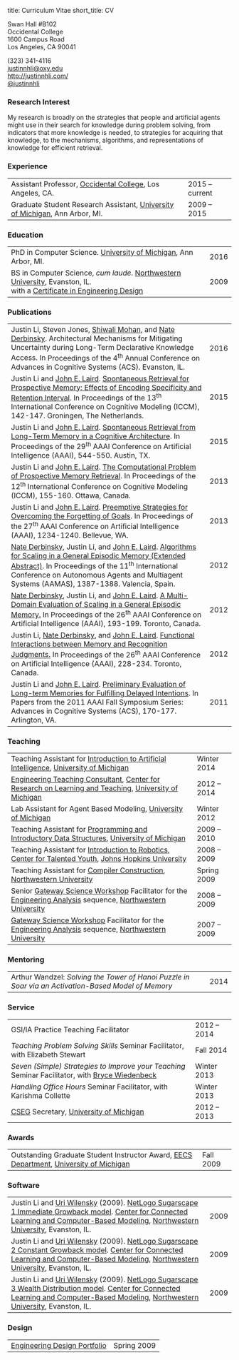 title: Curriculum Vitae
short_title: CV

<div id="cv-contact" class="visible-print">
	<p id="cv-contact-right">
		Swan Hall #B102<br>
		Occidental College<br>
		1600 Campus Road<br>
		Los Angeles, CA 90041
	</p>
	<p id="cv-contact-left">
		(323) 341-4116<br>
		<a href="mailto:justinnhli@oxy.edu">justinnhli@oxy.edu</a><br>
		<a href="http://justinnhli.com/">http://justinnhli.com/</a><br>
		<a href="https://twitter.com/justinnhli">@justinnhli</a>
	</p>
</div>

### Research Interest ###

<p class="cv-paragraph">
	My research is broadly on the strategies that people and artificial agents might use in their search for knowledge during problem solving, from indicators that more knowledge is needed, to strategies for acquiring that knowledge, to the mechanisms, algorithms, and representations of knowledge for efficient retrieval.
</p>

### Experience ###

<table class="cv-table">
	<tr>
		<td>Assistant Professor, <a href="http://oxy.edu/">Occidental College</a>, Los Angeles, CA.</td>
		<td>2015 &ndash; current</td>
	</tr>
	<tr>
		<td>Graduate Student Research Assistant, <a href="http://umich.edu/">University of Michigan</a>, Ann Arbor, MI.</td>
		<td>2009 &ndash; 2015</td>
	</tr>
</table>

### Education ###

<table class="cv-table">
	<tr>
		<td>
			PhD in Computer Science. <a href="http://umich.edu/">University of Michigan</a>, Ann Arbor, MI.
		</td>
		<td>2016</td>
	</tr>
	<tr>
		<td>
			BS in Computer Science, <em>cum laude</em>. <a href="http://www.northwestern.edu/">Northwestern University</a>, Evanston, IL.<br>
            		<span class="indented">with a <a href="http://segal.northwestern.edu/programs/undergraduate/segal-design-certificate/">Certificate in Engineering Design</a></span>
		</td>
		<td>2009</td>
	</tr>
</table>

### Publications ###

<table class="cv-table">
	<tr>
		<td>
			<span class="cv-me">Justin Li</span>, Steven Jones, <a href="http://www.shiwali.me/">Shiwali Mohan</a>, and <a href="http://derbinsky.info/">Nate Derbinsky</a>.
			Architectural Mechanisms for Mitigating Uncertainty during Long-Term Declarative Knowledge Access.
			<!--
			<a class="cv-title" href="FIXME">Architectural Mechanisms for Mitigating Uncertainty during Long-Term Declarative Knowledge Access</a>.
			-->
			In <span class="cv-booktitle">Proceedings of the 4<sup>th</sup> Annual Conference on Advances in Cognitive Systems (ACS)</span>.
			Evanston, IL.
		</td>
		<td>2016</td>
	</tr>
	<tr>
		<td>
			<span class="cv-me">Justin Li</span> and <a href="http://ai.eecs.umich.edu/people/laird/">John E. Laird</a>.
			<a class="cv-title" href="/files/publications/Li2015SpontaneousRetrievalFor.pdf">Spontaneous Retrieval for Prospective Memory: Effects of Encoding Specificity and Retention Interval</a>.
			In <span class="cv-booktitle">Proceedings of the 13<sup>th</sup> International Conference on Cognitive Modeling (ICCM)</span>, 142-147.
			Groningen, The Netherlands.
		</td>
		<td>2015</td>
	</tr>
	<tr>
		<td>
			<span class="cv-me">Justin Li</span> and <a href="http://ai.eecs.umich.edu/people/laird/">John E. Laird</a>.
			<a class="cv-title" href="/files/publications/Li2015SpontaneousRetrievalFrom.pdf">Spontaneous Retrieval from Long-Term Memory in a Cognitive Architecture</a>.
			In <span class="cv-booktitle">Proceedings of the 29<sup>th</sup> AAAI Conference on Artificial Intelligence (AAAI)</span>, 544-550.
			Austin, TX.
		</td>
		<td>2015</td>
	</tr>
	<tr>
		<td>
			<span class="cv-me">Justin Li</span> and <a href="http://ai.eecs.umich.edu/people/laird/">John E. Laird</a>.
			<a class="cv-title" href="/files/publications/Li2013TheComputationalProblem.pdf">The Computational Problem of Prospective Memory Retrieval</a>.
			In <span class="cv-booktitle">Proceedings of the 12<sup>th</sup> International Conference on Cognitive Modeling (ICCM)</span>, 155-160.
			Ottawa, Canada.
		</td>
		<td>2013</td>
	</tr>
	<tr>
		<td>
			<span class="cv-me">Justin Li</span> and <a href="http://ai.eecs.umich.edu/people/laird/">John E. Laird</a>.
			<a class="cv-title" href="/files/publications/Li2013PreemptiveStrategiesFor.pdf">Preemptive Strategies for Overcoming the Forgetting of Goals</a>.
			In <span class="cv-booktitle">Proceedings of the 27<sup>th</sup> AAAI Conference on Artificial Intelligence (AAAI)</span>, 1234-1240.
			Bellevue, WA.
		</td>
		<td>2013</td>
	</tr>
	<tr>
		<td>
			<a href="http://derbinsky.info/">Nate Derbinsky</a>, <span class="cv-me">Justin Li</span>, and <a href="http://ai.eecs.umich.edu/people/laird/">John E. Laird</a>.
			<a class="cv-title" href="/files/publications/Derbinsky2012AlgorithmsForScaling.pdf">Algorithms for Scaling in a General Episodic Memory (Extended Abstract)</a>.
			In <span class="cv-booktitle">Proceedings of the 11<sup>th</sup> International Conference on Autonomous Agents and Multiagent Systems (AAMAS)</span>, 1387-1388.
			Valencia, Spain.
		</td>
		<td>2012</td>
	</tr>
	<tr>
		<td>
			<a href="http://derbinsky.info/">Nate Derbinsky</a>, <span class="cv-me">Justin Li</span>, and <a href="http://ai.eecs.umich.edu/people/laird/">John E. Laird</a>.
			<a class="cv-title" href="/files/publications/Derbinsky2012AMultiDomain.pdf">A Multi-Domain Evaluation of Scaling in a General Episodic Memory.</a>
			In <span class="cv-booktitle">Proceedings of the 26<sup>th</sup> AAAI Conference on Artificial Intelligence (AAAI)</span>, 193-199.
			Toronto, Canada.
		</td>
		<td>2012</td>
	</tr>
	<tr>
		<td>
			<span class="cv-me">Justin Li</span>, <a href="http://derbinsky.info/">Nate Derbinsky</a>, and <a href="http://ai.eecs.umich.edu/people/laird/">John E. Laird</a>.
			<a class="cv-title" href="/files/publications/Li2012FunctionalInteractionsBetween.pdf">Functional Interactions between Memory and Recognition Judgments.</a>
			In <span class="cv-booktitle">Proceedings of the 26<sup>th</sup> AAAI Conference on Artificial Intelligence (AAAI)</span>, 228-234.
			Toronto, Canada.
		</td>
		<td>2012</td>
	</tr>
	<tr>
		<td>
			<span class="cv-me">Justin Li</span> and <a href="http://ai.eecs.umich.edu/people/laird/">John E. Laird</a>.
			<a class="cv-title" href="/files/publications/Li2011PreliminaryEvaluationOf.pdf">Preliminary Evaluation of Long-term Memories for Fulfilling Delayed Intentions</a>.
			In <span class="cv-booktitle">Papers from the 2011 AAAI Fall Symposium Series: Advances in Cognitive Systems (ACS)</span>, 170-177.
			Arlington, VA.
		</td>
		<td>2011</td>
	</tr>
</table>

### Teaching ###

<table class="cv-table">
	<tr>
		<td>Teaching Assistant for <a href="http://www.engin.umich.edu/college/academics/bulletin/courses/eecs">Introduction to Artificial Intelligence</a>, <a href="http://umich.edu/">University of Michigan</a></td>
		<td>Winter 2014</td>
	</tr>
	<tr>
		<td><a href="http://crlte.engin.umich.edu/gsi_serv/etc/what-are-the-etcs/">Engineering Teaching Consultant</a>, <a href="http://crlt.umich.edu/">Center for Research on Learning and Teaching</a>, <a href="http://umich.edu/">University of Michigan</a></td>
		<td>2012 &ndash; 2014</td>
	</tr>
	<tr>
		<td>Lab Assistant for Agent Based Modeling, <a href="http://umich.edu/">University of Michigan</a></td>
		<td>Winter 2012</td>
	</tr>
	<tr>
		<td>Teaching Assistant for <a href="http://www.engin.umich.edu/college/academics/bulletin/courses/eecs">Programming and Introductory Data Structures</a>, <a href="http://umich.edu/">University of Michigan</a></td>
		<td>2009 &ndash; 2010</td>
	</tr>
	<tr>
		<td>Teaching Assistant for <a href="http://cty.jhu.edu/summer/grades2-6/catalog/math.html#irob">Introduction to Robotics</a>,  <a href="http://cty.jhu.edu/">Center for Talented Youth</a>, <a href="https://www.jhu.edu/">Johns Hopkins University</a></td>
		<td>2008 &ndash; 2009</td>
	</tr>
	<tr>
		<td>Teaching Assistant for <a href="http://eecs.northwestern.edu/~robby/courses/322-2009-spring/">Compiler Construction</a>, <a href="http://www.northwestern.edu/">Northwestern University</a></td>
		<td>Spring 2009</td>
	</tr>
	<tr>
		<td>Senior <a href="http://www.northwestern.edu/searle/programs-events/undergrad/group-study/gsw/index.html">Gateway Science Workshop</a> Facilitator for the <a href="http://www.mccormick.northwestern.edu/academics/undergraduate/core-curriculum/engineering-first.html">Engineering Analysis</a> sequence, <a href="http://www.northwestern.edu/">Northwestern University</a></td>
		<td>2008 &ndash; 2009</td>
	</tr>
	<tr>
		<td><a href="http://www.northwestern.edu/searle/programs-events/undergrad/group-study/gsw/index.html">Gateway Science Workshop</a> Facilitator for the <a href="http://www.mccormick.northwestern.edu/academics/undergraduate/core-curriculum/engineering-first.html#innovative-curriculum">Engineering Analysis</a> sequence, <a href="http://www.northwestern.edu/">Northwestern University</a></td>
		<td>2007 &ndash; 2009</td>
	</tr>
</table>

### Mentoring ###

<table class="cv-table">
	<tr>
		<td>Arthur Wandzel: <em>Solving the Tower of Hanoi Puzzle in Soar via an Activation-Based Model of Memory</em></td>
		<td>2014</td>
	</tr>
</table>

### Service ###

<table class="cv-table">
	<tr>
		<td>GSI/IA Practice Teaching Facilitator</td>
		<td>2012 &ndash; 2014</td>
	</tr>
	<tr>
		<td><em>Teaching Problem Solving Skills</em> Seminar Facilitator, with Elizabeth Stewart</td>
		<td>Fall 2014</td>
	</tr>
	<tr>
		<td><em>Seven (Simple) Strategies to Improve your Teaching</em> Seminar Facilitator, with <a href="https://www.cs.swarthmore.edu/~bryce/">Bryce Wiedenbeck</a></td>
		<td>Winter 2013</td>
	</tr>
	<tr>
		<td><em>Handling Office Hours</em> Seminar Facilitator, with Karishma Collette</td>
		<td>Winter 2013</td>
	</tr>
	<tr>
		<td><a href="http://cseg.eecs.umich.edu/">CSEG</a> Secretary, <a href="http://umich.edu/">University of Michigan</a></td>
		<td>2012 &ndash; 2013</td>
	</tr>
</table>

### Awards ###

<table class="cv-table">
	<tr>
		<td>Outstanding Graduate Student Instructor Award, <a href="http://www.eecs.umich.edu/">EECS Department</a>, <a href="http://umich.edu/">University of Michigan</a></td>
		<td>Fall 2009</td>
	</tr>
</table>

### Software ###

<table class="cv-table">
	<tr>
		<td>
			<span class="cv-me">Justin Li</span> and <a href="http://ccl.northwestern.edu/uri/">Uri Wilensky</a> (2009).
			<a class="cv-title" href="http://ccl.northwestern.edu/netlogo/models/Sugarscape1ImmediateGrowback">NetLogo Sugarscape 1 Immediate Growback model</a>.
			<a href="http://ccl.northwestern.edu/">Center for Connected Learning and Computer-Based Modeling</a>, <a href="http://www.northwestern.edu/">Northwestern University</a>, Evanston, IL.
		</td>
		<td>2009</td>
	</tr>
	<tr>
		<td>
			<span class="cv-me">Justin Li</span> and <a href="http://ccl.northwestern.edu/uri/">Uri Wilensky</a> (2009).
			<a class="cv-title" href="http://ccl.northwestern.edu/netlogo/models/Sugarscape2ConstantGrowback">NetLogo Sugarscape 2 Constant Growback model</a>.
			<a href="http://ccl.northwestern.edu/">Center for Connected Learning and Computer-Based Modeling</a>, <a href="http://www.northwestern.edu/">Northwestern University</a>, Evanston, IL.
		</td>
		<td>2009</td>
	</tr>
	<tr>
		<td>
			<span class="cv-me">Justin Li</span> and <a href="http://ccl.northwestern.edu/uri/">Uri Wilensky</a> (2009).
			<a class="cv-title" href="http://ccl.northwestern.edu/netlogo/models/Sugarscape3WealthDistribution">NetLogo Sugarscape 3 Wealth Distribution model</a>.
			<a href="http://ccl.northwestern.edu/">Center for Connected Learning and Computer-Based Modeling</a>, <a href="http://www.northwestern.edu/">Northwestern University</a>, Evanston, IL.
		</td>
		<td>2009</td>
	</tr>
</table>

### Design ###

<table class="cv-table">
	<tr>
		<td><a href="/files/publications/portfolio.pdf">Engineering Design Portfolio</a></td>
		<td>Spring 2009</td>
	</tr>
</table>
